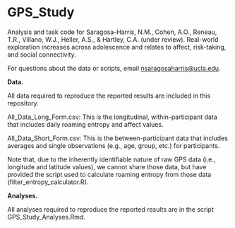 # GPS_Study
Analysis and task code for Saragosa-Harris, N.M., Cohen, A.O., Reneau, T.R., Villano, W.J., Heller, A.S., & Hartley, C.A. (under review). Real-world exploration increases across adolescence and relates to affect, risk-taking, and social connectivity.

For questions about the data or scripts, email nsaragosaharris@ucla.edu.

**Data.**

All data required to reproduce the reported results are included in this repository.

All_Data_Long_Form.csv: This is the longitudinal, within-participant data that includes daily roaming entropy and affect values.

All_Data_Short_Form.csv: This is the between-participant data that includes averages and single observations (e.g., age, group, etc.) for participants.

Note that, due to the inherently identifiable nature of raw GPS data (i.e., longitude and latitude values), we cannot share those data, but have provided the script used to calculate roaming entropy from those data (filter_entropy_calculator.R).

**Analyses.**

All analyses required to reproduce the reported results are in the script GPS_Study_Analyses.Rmd.
